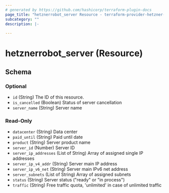 ```yaml
---
# generated by https://github.com/hashicorp/terraform-plugin-docs
page_title: "hetznerrobot_server Resource - terraform-provider-hetzner-robot"
subcategory: ""
description: |-
  
---
```


# hetznerrobot_server (Resource)





<!-- schema generated by tfplugindocs -->
## Schema

### Optional

- `id` (String) The ID of this resource.
- `is_cancelled` (Boolean) Status of server cancellation
- `server_name` (String) Server name

### Read-Only

- `datacenter` (String) Data center
- `paid_until` (String) Paid until date
- `product` (String) Server product name
- `server_id` (Number) Server ID
- `server_ip_addresses` (List of String) Array of assigned single IP addresses
- `server_ip_v4_addr` (String) Server main IP address
- `server_ip_v6_net` (String) Server main IPv6 net address
- `server_subnets` (List of String) Array of assigned subnets
- `status` (String) Server status ("ready" or "in process")
- `traffic` (String) Free traffic quota, 'unlimited' in case of unlimited traffic


